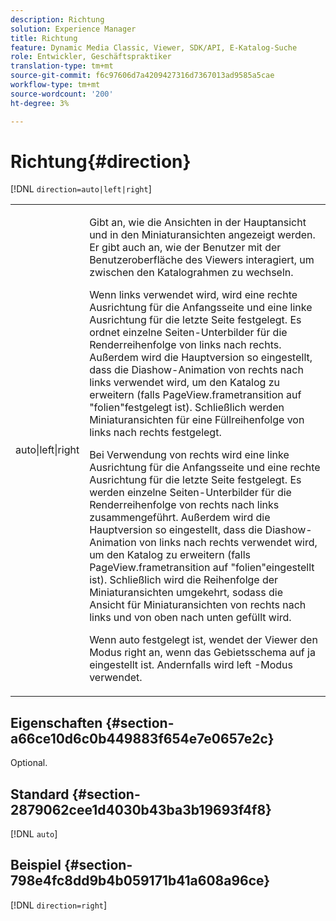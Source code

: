```yaml
---
description: Richtung
solution: Experience Manager
title: Richtung
feature: Dynamic Media Classic, Viewer, SDK/API, E-Katalog-Suche
role: Entwickler, Geschäftspraktiker
translation-type: tm+mt
source-git-commit: f6c97606d7a4209427316d7367013ad9585a5cae
workflow-type: tm+mt
source-wordcount: '200'
ht-degree: 3%

---
```



# Richtung{#direction}

[!DNL `direction=auto|left|right`]

<table id="table_1D425B7685D448459CD3FE8D683C813C"> 
 <tbody> 
  <tr> 
   <td colname="col1"> <p> <span class="codeph"> auto|left|right  </span> </p> </td> 
   <td colname="col2"> <p>Gibt an, wie die Ansichten in der Hauptansicht und in den Miniaturansichten angezeigt werden. Er gibt auch an, wie der Benutzer mit der Benutzeroberfläche des Viewers interagiert, um zwischen den Katalograhmen zu wechseln. </p> <p>Wenn <span class="codeph"> links </span> verwendet wird, wird eine rechte Ausrichtung für die Anfangsseite und eine linke Ausrichtung für die letzte Seite festgelegt. Es ordnet einzelne Seiten-Unterbilder für die Renderreihenfolge von links nach rechts. Außerdem wird die Hauptversion so eingestellt, dass die Diashow-Animation von rechts nach links verwendet wird, um den Katalog zu erweitern (falls <span class="codeph"> PageView.frametransition </span> auf "folien"festgelegt ist). Schließlich werden Miniaturansichten für eine Füllreihenfolge von links nach rechts festgelegt. </p> <p>Bei Verwendung von <span class="codeph"> rechts </span> wird eine linke Ausrichtung für die Anfangsseite und eine rechte Ausrichtung für die letzte Seite festgelegt. Es werden einzelne Seiten-Unterbilder für die Renderreihenfolge von rechts nach links zusammengeführt. Außerdem wird die Hauptversion so eingestellt, dass die Diashow-Animation von links nach rechts verwendet wird, um den Katalog zu erweitern (falls <span class="codeph"> PageView.frametransition </span> auf "folien"eingestellt ist). Schließlich wird die Reihenfolge der Miniaturansichten umgekehrt, sodass die Ansicht für Miniaturansichten von rechts nach links und von oben nach unten gefüllt wird. </p> <p>Wenn <span class="codeph"> auto </span> festgelegt ist, wendet der Viewer den Modus <span class="codeph"> right </span> an, wenn das Gebietsschema auf <span class="codeph"> ja eingestellt ist. </span>Andernfalls wird <span class="codeph"> left </span>-Modus verwendet. </p> </td> 
  </tr> 
 </tbody> 
</table>

## Eigenschaften {#section-a66ce10d6c0b449883f654e7e0657e2c}

Optional.

## Standard {#section-2879062cee1d4030b43ba3b19693f4f8}

[!DNL `auto`]

## Beispiel {#section-798e4fc8dd9b4b059171b41a608a96ce}

[!DNL `direction=right`]
